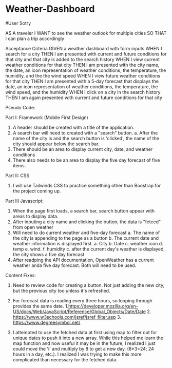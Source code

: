 # Weather-Dashboard


#User Sotry

AS A traveler
I WANT to see the weather outlook for multiple cities
SO THAT I can plan a trip accordingly

Acceptance Criteria
GIVEN a weather dashboard with form inputs
WHEN I search for a city
THEN I am presented with current and future conditions for that city and that city is added to the search history
WHEN I view current weather conditions for that city
THEN I am presented with the city name, the date, an icon representation of weather conditions, the temperature, the humidity, and the the wind speed
WHEN I view future weather conditions for that city
THEN I am presented with a 5-day forecast that displays the date, an icon representation of weather conditions, the temperature, the wind speed, and the humidity
WHEN I click on a city in the search history
THEN I am again presented with current and future conditions for that city

Pseudo Code: 

Part I: Framework (Mobile First Design)
1. A header should be created with a title of the application. 
2. A search bar will need to created with a "search" button.
      a. After the name of the city is and the search button is 'clicked', the name of the city should appear below the search bar.
3. There should be an area to display current city, date, and weather conditions
4. There also needs to be an area to display the five day forecast of five items.

Part II: CSS

1. I will use Tailwinds CSS to practice something other than Boostrap for the project coming up.


Part III Javascript: 

1. When the page first loads, a search bar, search button appear with areas to display data. 
2. After inputing a city name and clicking the button, the data is "fetced" from open weather
3. Will need to do current weather and five-day forecast
      a. The name of the city is appending to the page as a button
      b. The current date and weather information is displayed first. 
            a. City
            b. Date
            c. weather icon
            d. temp
            e. wind.
            f. humidity
      c. after the current day's weather is displayed, the city shows a five day forecast
4. After readping the API documentation, OpenWeather has a current weather anda  five day forecast. Both will need to be used. 

Content Fixes: 

1. Need to review code for creating a button. Not just adding the new city, but the previous city too unless it's refreshed.


2. For forecast data is reading every three hours, so looping through provides the same date.
            1.https://developer.mozilla.org/en-US/docs/Web/JavaScript/Reference/Global_Objects/Date/Date
            2. https://www.w3schools.com/jsref/jsref_filter.asp
            3. https://www.degreesymbol.net/

3. I attempted to use the fetched data at first using map to filter out for unique dates to push it into a new array. While this helped me learn the map function and how useful it may be in the future, I realized I just could move the 'i' and multiply by 8 to get a new day. (8*3=24; 24 hours in a day, etc.). I realized I was trying to make this more complicated than necessary for the fetched data. 
            